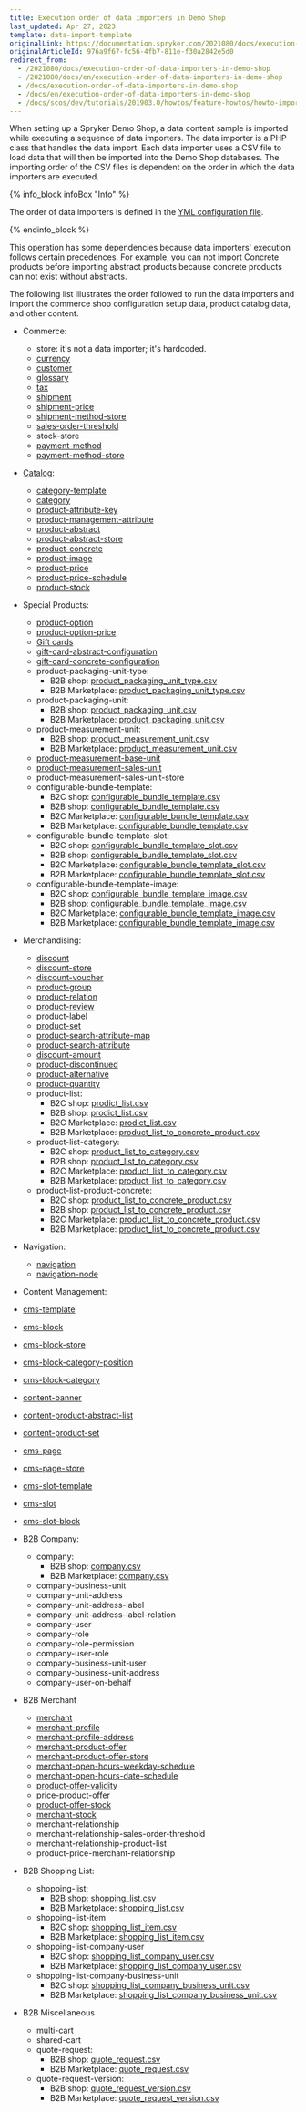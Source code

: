 ```yaml
---
title: Execution order of data importers in Demo Shop
last_updated: Apr 27, 2023
template: data-import-template
originalLink: https://documentation.spryker.com/2021080/docs/execution-order-of-data-importers-in-demo-shop
originalArticleId: 976a9f67-fc56-4fb7-811e-f30a2842e5d0
redirect_from:
  - /2021080/docs/execution-order-of-data-importers-in-demo-shop
  - /2021080/docs/en/execution-order-of-data-importers-in-demo-shop
  - /docs/execution-order-of-data-importers-in-demo-shop
  - /docs/en/execution-order-of-data-importers-in-demo-shop
  - /docs/scos/dev/tutorials/201903.0/howtos/feature-howtos/howto-import-merchants-and-merchant-relations.html
---
```


When setting up a Spryker Demo Shop, a data content sample is imported while executing a sequence of data importers. The data importer is a PHP class that handles the data import. Each data importer uses a CSV file to load data that will then be imported into the Demo Shop databases. The importing order of the CSV files is dependent on the order in which the data importers are executed.

{% info_block infoBox "Info" %}

The order of data importers is defined in the [YML configuration file](/docs/scos/dev/data-import/{{page.version}}/importing-data-with-a-configuration-file.html).

{% endinfo_block %}

This operation has some dependencies because data importers' execution follows certain precedences. For example, you can not import Concrete products before importing abstract products because concrete products can not exist without abstracts.

The following list illustrates the order followed to run the data importers and import the commerce shop configuration setup data, product catalog data, and other content.

* Commerce:
  * store: it's not a data importer; it's hardcoded.
  * [currency](/docs/pbc/all/price-management/{{page.version}}/base-shop/import-and-export-data/file-details-currency.csv.html)
  * [customer](/docs/pbc/all/customer-relationship-management/{{page.version}}/file-details-customer.csv.html)
  * [glossary](/docs/scos/dev/data-import/{{page.version}}/data-import-categories/commerce-setup/file-details-glossary.csv.html)
  * [tax](/docs/pbc/all/tax-management/{{page.version}}/base-shop/import-and-export-data/import-tax-sets.html)
  * [shipment](/docs/pbc/all/carrier-management/{{page.version}}/base-shop/import-and-export-data/file-details-shipment.csv.html)
  * [shipment-price](/docs/pbc/all/carrier-management/{{page.version}}/base-shop/import-and-export-data/file-details-shipment-price.csv.html)
  * [shipment-method-store](/docs/pbc/all/carrier-management/{{page.version}}/base-shop/import-and-export-data/file-details-shipment-method-store.csv.html)
  * [sales-order-threshold](/docs/pbc/all/cart-and-checkout/{{page.version}}/base-shop/import-and-export-data/file-details-sales-order-threshold.csv.html)
  * stock-store
  * [payment-method](/docs/scos/dev/data-import/{{page.version}}/data-import-categories/commerce-setup/file-details-payment-method.csv.html)
  * [payment-method-store](/docs/scos/dev/data-import/{{page.version}}/data-import-categories/commerce-setup/file-details-payment-method-store.csv.html)

* [Catalog](/docs/pbc/all/product-information-management/{{page.version}}/base-shop/import-and-export-data/import-product-catalog-data.html):
  * [category-template](/docs/pbc/all/product-information-management/{{page.version}}/base-shop/import-and-export-data/categories-data-import/file-details-category-template.csv.html)
  * [category](/docs/pbc/all/product-information-management/{{page.version}}/base-shop/import-and-export-data/categories-data-import/file-details-category.csv.html)
  * [product-attribute-key](/docs/pbc/all/product-information-management/{{page.version}}/base-shop/import-and-export-data/products-data-import/file-details-product-attribute-key.csv.html)
  * [product-management-attribute](/docs/pbc/all/product-information-management/{{page.version}}/base-shop/import-and-export-data/products-data-import/file-details-product-management-attribute.csv.html)
  * [product-abstract](/docs/pbc/all/product-information-management/{{page.version}}/base-shop/import-and-export-data/products-data-import/file-details-product-abstract.csv.html)
  * [product-abstract-store](/docs/pbc/all/product-information-management/{{page.version}}/base-shop/import-and-export-data/products-data-import/file-details-product-abstract-store.csv.html)
  * [product-concrete](/docs/pbc/all/product-information-management/{{page.version}}/base-shop/import-and-export-data/products-data-import/file-details-product-concrete.csv.html)
  * [product-image](/docs/pbc/all/product-information-management/{{page.version}}/base-shop/import-and-export-data/products-data-import/file-details-product-image.csv.html)
  * [product-price](/docs/pbc/all/price-management/{{page.version}}/base-shop/import-and-export-data/file-details-product-price.csv.html)
  * [product-price-schedule](/docs/pbc/all/price-management/{{page.version}}/base-shop/import-and-export-data/file-details-product-price-schedule.csv.html)
  * [product-stock](/docs/pbc/all/warehouse-management-system/{{page.version}}/base-shop/import-data/file-details-product-stock.csv.html)
* Special Products:
  * [product-option](/docs/pbc/all/product-information-management/{{page.version}}/base-shop/import-and-export-data/product-options/file-details-product-option.csv.html)
  * [product-option-price](/docs/pbc/all/product-information-management/{{page.version}}/base-shop/import-and-export-data/product-options/file-details-product-option-price.csv.html)
  * [Gift cards](https://docs.spryker.com/docs/pbc/all/gift-cards/202212.0/import-and-export-data/import-of-gift-cards.html)
  * [gift-card-abstract-configuration](/docs/pbc/all/gift-cards/{{page.version}}/import-and-export-data/file-details-gift-card-abstract-configuration.csv.html)
  * [gift-card-concrete-configuration](/docs/pbc/all/gift-cards/{{page.version}}/import-and-export-data/file-details-gift-card-concrete-configuration.csv.html)
  * product-packaging-unit-type:
    * B2B shop: [product_packaging_unit_type.csv](https://github.com/spryker-shop/b2b-demo-shop/blob/master/data/import/common/common/product_packaging_unit_type.csv)
    * B2B Marketplace: [product_packaging_unit_type.csv](https://github.com/spryker-shop/b2b-demo-marketplace/blob/master/data/import/common/common/product_packaging_unit_type.csv)
  * product-packaging-unit:
    * B2B shop: [product_packaging_unit.csv](https://github.com/spryker-shop/b2b-demo-shop/blob/master/data/import/common/common/product_packaging_unit.csv)
    * B2B Marketplace: [product_packaging_unit.csv](https://github.com/spryker-shop/b2b-demo-marketplace/blob/master/data/import/common/common/product_packaging_unit.csv)
  * product-measurement-unit:
    * B2B shop: [product_measurement_unit.csv](https://github.com/spryker-shop/b2b-demo-shop/blob/master/data/import/common/common/product_measurement_unit.csv)
    * B2B Marketplace: [product_measurement_unit.csv](https://github.com/spryker-shop/b2b-demo-marketplace/blob/master/data/import/common/common/product_measurement_unit.csv)
  * [product-measurement-base-unit](https://github.com/spryker-shop/b2b-demo-marketplace/blob/master/data/import/common/common/product_measurement_base_unit.csv)
  * [product-measurement-sales-unit](https://github.com/spryker-shop/b2b-demo-marketplace/blob/master/data/import/common/common/product_measurement_sales_unit.csv)
  * product-measurement-sales-unit-store
  * configurable-bundle-template:
    * B2C shop: [configurable_bundle_template.csv](https://github.com/spryker-shop/b2c-demo-shop/blob/master/data/import/common/common/configurable_bundle_template.csv)
    * B2B shop: [configurable_bundle_template.csv](https://github.com/spryker-shop/b2b-demo-shop/blob/master/data/import/common/common/configurable_bundle_template.csv)
    * B2C Marketplace: [configurable_bundle_template.csv](https://github.com/spryker-shop/b2c-demo-marketplace/blob/master/data/import/common/common/configurable_bundle_template.csv)
    * B2B Marketplace: [configurable_bundle_template.csv](https://github.com/spryker-shop/b2b-demo-marketplace/blob/master/data/import/common/common/configurable_bundle_template.csv)
  * configurable-bundle-template-slot:
    * B2C shop: [configurable_bundle_template_slot.csv](https://github.com/spryker-shop/b2c-demo-shop/blob/master/data/import/common/common/configurable_bundle_template_slot.csv)
    * B2B shop: [configurable_bundle_template_slot.csv](https://github.com/spryker-shop/b2b-demo-shop/blob/master/data/import/common/common/configurable_bundle_template_slot.csv)
    * B2C Marketplace: [configurable_bundle_template_slot.csv](https://github.com/spryker-shop/b2c-demo-marketplace/blob/master/data/import/common/common/configurable_bundle_template_slot.csv)
    * B2B Marketplace: [configurable_bundle_template_slot.csv](https://github.com/spryker-shop/b2b-demo-marketplace/blob/master/data/import/common/common/configurable_bundle_template_slot.csv)
  * configurable-bundle-template-image:
    * B2C shop: [configurable_bundle_template_image.csv](https://github.com/spryker-shop/b2c-demo-shop/blob/master/data/import/common/common/configurable_bundle_template_image.csv)
    * B2B shop: [configurable_bundle_template_image.csv](https://github.com/spryker-shop/b2b-demo-shop/blob/master/data/import/common/common/configurable_bundle_template_image)
    * B2C Marketplace: [configurable_bundle_template_image.csv](https://github.com/spryker-shop/b2c-demo-marketplace/blob/master/data/import/common/common/configurable_bundle_template_image.csv)
    * B2B Marketplace: [configurable_bundle_template_image.csv](https://github.com/spryker-shop/b2b-demo-marketplace/blob/master/data/import/common/common/configurable_bundle_template_image.csv)
* Merchandising:
  * [discount](/docs/pbc/all/discount-management/{{page.version}}/base-shop/import-and-export-data/file-details-discount.csv.html)
  * [discount-store](/docs/pbc/all/discount-management/{{page.version}}/base-shop/import-and-export-data/file-details-discount-store.csv.html)
  * [discount-voucher](/docs/pbc/all/discount-management/{{page.version}}/base-shop/import-and-export-data/file-details-discount-voucher.csv.html)
  * [product-group](/docs/pbc/all/product-information-management/{{page.version}}/base-shop/import-and-export-data/file-details-product-group.csv.html)
  * [product-relation](/docs/pbc/all/product-relationship-management/{{page.version}}/file-details-product-relation.csv.html)
  * [product-review](/docs/pbc/all/ratings-reviews/{{page.version}}/import-and-export-data/file-details-product-review.csv.html)
  * [product-label](/docs/pbc/all/product-information-management/{{page.version}}/base-shop/import-and-export-data/file-details-product-label.csv.html)
  * [product-set](/docs/pbc/all/content-management-system/{{page.version}}/import-and-export-data/file-details-product-set.csv.html)
  * [product-search-attribute-map](/docs/pbc/all/search/{{page.version}}/import-data/file-details-product-search-attribute-map.csv.html)
  * [product-search-attribute](/docs/pbc/all/search/{{page.version}}/import-data/file-details-product-search-attribute.csv.html)
  * [discount-amount](/docs/pbc/all/discount-management/{{page.version}}/base-shop/import-and-export-data/file-details-discount-amount.csv.html)
  * [product-discontinued](/docs/pbc/all/product-information-management/{{page.version}}/base-shop/import-and-export-data/file-details-product-discontinued.csv.html)
  * [product-alternative](/docs/pbc/all/product-information-management/{{page.version}}/base-shop/import-and-export-data/file-details-product-alternative.csv.html)
  * [product-quantity](/docs/pbc/all/cart-and-checkout/{{page.version}}/base-shop/import-and-export-data/file-details-product-quantity.csv.html)
  * product-list:
    * B2C shop: [prodict_list.csv](https://github.com/spryker-shop/b2c-demo-shop/blob/master/data/import/common/common/product_list.csv)
    * B2B shop: [prodict_list.csv](https://github.com/spryker-shop/b2b-demo-shop/blob/master/data/import/common/common/product_list.csv)
    * B2C Marketplace: [prodict_list.csv](https://github.com/spryker-shop/b2c-demo-marketplace/blob/master/data/import/common/common/product_list.csv)
    * B2B Marketplace: [product_list_to_concrete_product.csv](https://github.com/spryker-shop/b2b-demo-marketplace/blob/master/data/import/common/common/product_list_to_concrete_product.csv)
  * product-list-category:
    * B2C shop: [product_list_to_category.csv](https://github.com/spryker-shop/b2c-demo-shop/blob/master/data/import/common/common/product_list_to_category.csv)
    * B2B shop: [product_list_to_category.csv](https://github.com/spryker-shop/b2b-demo-shop/blob/master/data/import/common/common/product_list_to_category.csv)
    * B2C Marketplace: [product_list_to_category.csv](https://github.com/spryker-shop/b2c-demo-marketplace/blob/master/data/import/common/common/product_list_to_category.csv)
    * B2B Marketplace: [product_list_to_category.csv](https://github.com/spryker-shop/b2b-demo-marketplace/blob/master/data/import/common/common/product_list_to_category.csv)
  * product-list-product-concrete:
    * B2C shop: [product_list_to_concrete_product.csv](https://github.com/spryker-shop/b2c-demo-shop/blob/master/data/import/common/common/product_list_to_concrete_product.csv)
    * B2B shop: [product_list_to_concrete_product.csv](https://github.com/spryker-shop/b2b-demo-shop/blob/master/data/import/common/common/product_list_to_concrete_product.csv)
    * B2C Marketplace: [product_list_to_concrete_product.csv](https://github.com/spryker-shop/b2c-demo-marketplace/blob/master/data/import/common/common/product_list_to_concrete_product.csv)
    * B2B Marketplace: [product_list_to_concrete_product.csv](https://github.com/spryker-shop/b2b-demo-marketplace/blob/master/data/import/common/common/product_list_to_concrete_product.csv)
* Navigation:
  * [navigation](/docs/pbc/all/content-management-system/{{page.version}}/import-and-export-data/file-details-navigation.csv.html)
  * [navigation-node](/docs/pbc/all/content-management-system/{{page.version}}/import-and-export-data/file-details-navigation-node.csv.html)
* Content Management:
* [cms-template](/docs/pbc/all/content-management-system/{{page.version}}/import-and-export-data/file-details-cms-template.csv.html)
* [cms-block](/docs/pbc/all/content-management-system/{{page.version}}/import-and-export-data/file-details-cms-block.csv.html)
* [cms-block-store](/docs/pbc/all/content-management-system/{{page.version}}/import-and-export-data/file-details-cms-block-store.csv.html)
* [cms-block-category-position](/docs/pbc/all/content-management-system/{{page.version}}/import-and-export-data/file-details-cms-block-category-postion.csv.html)
* [cms-block-category](/docs/pbc/all/content-management-system/{{page.version}}/import-and-export-data/file-details-cms-block-category.csv.html)
* [content-banner](/docs/pbc/all/content-management-system/{{page.version}}/import-and-export-data/file-details-content-banner.csv.html)
* [content-product-abstract-list](/docs/pbc/all/content-management-system/{{page.version}}/import-and-export-data/file-details-content-product-abstract-list.csv.html)
* [content-product-set](/docs/pbc/all/content-management-system/{{page.version}}/import-and-export-data/file-details-content-product-set.csv.html)
* [cms-page](/docs/pbc/all/content-management-system/{{page.version}}/import-and-export-data/file-details-cms-page.csv.html)
* [cms-page-store](/docs/pbc/all/content-management-system/{{page.version}}/import-and-export-data/file-details-cms-page-store.csv.html)
* [cms-slot-template](/docs/pbc/all/content-management-system/{{page.version}}/import-and-export-data/file-details-cms-slot-template.csv.html)
* [cms-slot](/docs/pbc/all/content-management-system/{{page.version}}/import-and-export-data/file-details-cms-slot.csv.html)
* [cms-slot-block](/docs/pbc/all/content-management-system/{{page.version}}/import-and-export-data/file-details-cms-slot-block.csv.html)
* B2B Company:
  * company:
    * B2B shop: [company.csv](https://github.com/spryker-shop/b2b-demo-shop/blob/master/data/import/common/common/company.csv)
    * B2B Marketplace: [company.csv](https://github.com/spryker-shop/b2b-demo-marketplace/blob/master/data/import/common/common/company.csv)
  * company-business-unit
  * company-unit-address
  * company-unit-address-label
  * company-unit-address-label-relation
  * company-user
  * company-role
  * company-role-permission
  * company-user-role
  * company-business-unit-user
  * company-business-unit-address
  * company-user-on-behalf
* B2B Merchant
  * [merchant](/docs/pbc/all/merchant-management/{{page.version}}/marketplace/import-data/file-details-merchant.csv.html)
  * [merchant-profile](/docs/pbc/all/merchant-management/{{page.version}}/marketplace/import-data/file-details-merchant-profile.csv.html)
  * [merchant-profile-address](/docs/pbc/all/merchant-management/{{page.version}}/marketplace/import-data/file-details-merchant-profile-address.csv.html)
  * [merchant-product-offer](/docs/marketplace/dev/data-import/{{page.version}}/file-details-merchant-product-offer.csv.html)
  * [merchant-product-offer-store](/docs/marketplace/dev/data-import/{{page.version}}/file-details-merchant-product-offer-store.csv.html)
  * [merchant-open-hours-weekday-schedule](/docs/marketplace/dev/data-import/202204.0/file-details-merchant-open-hours-week-day-schedule.csv.html)
  * [merchant-open-hours-date-schedule](/docs/pbc/all/merchant-management/{{page.version}}/marketplace/import-data/file-details-merchant-open-hours-date-schedule.csv.html)
  * [product-offer-validity](/docs/marketplace/dev/data-import/{{page.version}}/file-details-product-offer-validity.csv.html)
  * [price-product-offer](/docs/pbc/all/price-management/{{page.version}}/marketplace/import-and-export-data/file-details-price-product-offer.csv.html)
  * [product-offer-stock](/docs/pbc/all/warehouse-management-system/{{page.version}}/marketplace/import-data/file-details-product-offer-stock.csv.html)
  * [merchant-stock](/docs/pbc/all/merchant-management/{{page.version}}/marketplace/import-data/file-details-merchant-stock.csv.html)
  * merchant-relationship
  * merchant-relationship-sales-order-threshold
  * merchant-relationship-product-list
  * product-price-merchant-relationship
* B2B Shopping List:
  * shopping-list:
    * B2B shop: [shopping_list.csv](https://github.com/spryker-shop/b2b-demo-shop/blob/master/data/import/common/common/shopping_list.csv)
    * B2B Marketplace: [shopping_list.csv](https://github.com/spryker-shop/b2b-demo-marketplace/blob/master/data/import/common/common/shopping_list.csv)
  * shopping-list-item
    * B2C shop: [shopping_list_item.csv](https://github.com/spryker-shop/b2b-demo-shop/blob/master/data/import/common/common/shopping_list_item.csv)
    * B2B Marketplace: [shopping_list_item.csv](https://github.com/spryker-shop/b2b-demo-marketplace/blob/master/data/import/common/common/shopping_list_item.csv)
  * shopping-list-company-user
    * B2C shop: [shopping_list_company_user.csv](https://github.com/spryker-shop/b2b-demo-shop/blob/master/data/import/common/common/shopping_list_company_user.csv)
    * B2B Marketplace: [shopping_list_company_user.csv](https://github.com/spryker-shop/b2b-demo-marketplace/blob/master/data/import/common/common/shopping_list_company_user.csv)
  * shopping-list-company-business-unit
    * B2C shop: [shopping_list_company_business_unit.csv](https://github.com/spryker-shop/b2b-demo-shop/blob/master/data/import/common/common/shopping_list_company_business_unit.csv)
    * B2B Marketplace: [shopping_list_company_business_unit.csv](https://github.com/spryker-shop/b2b-demo-marketplace/blob/master/data/import/common/common/shopping_list_company_business_unit.csv)
* B2B Miscellaneous
  * multi-cart
  * shared-cart
  * quote-request:
    * B2B shop: [quote_request.csv](https://github.com/spryker-shop/b2b-demo-shop/blob/master/data/import/common/common/quote_request.csv)
    * B2B Marketplace: [quote_request.csv](https://github.com/spryker-shop/b2b-demo-marketplace/blob/master/data/import/common/common/quote_request.csv)
  * quote-request-version:
    * B2B shop: [quote_request_version.csv](https://github.com/spryker-shop/b2b-demo-shop/blob/master/data/import/common/common/quote_request_version.csv)
    * B2B Marketplace: [quote_request_version.csv](https://github.com/spryker-shop/b2b-demo-marketplace/blob/master/data/import/common/common/quote_request_version.csv)
